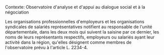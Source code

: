 Contexte: Observatoire d'analyse et d'appui au dialogue social et à la négociation

Les organisations professionnelles d'employeurs et les organisations syndicales de salariés représentatives notifient au responsable de l'unité départementale, dans les deux mois qui suivent la saisine par ce dernier, les noms de leurs représentants respectifs, employeurs ou salariés ayant leur activité dans la région, qu'elles désignent comme membres de l'observatoire prévu à l'article L. 2234-4.